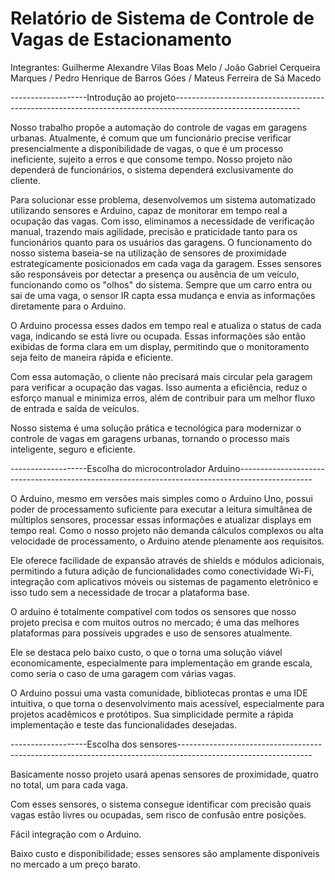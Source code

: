 # Relatório de Sistema de Controle de Vagas de Estacionamento
Integrantes: Guilherme Alexandre Vilas Boas Melo /
            João Gabriel Cerqueira Marques /
            Pedro Henrique de Barros Góes / 
            Mateus Ferreira de Sá Macedo
            
-------------------Introdução ao projeto-------------------------------------------------------------------------------------------------------------

Nosso trabalho propõe a automação do controle de vagas em garagens urbanas. Atualmente, é comum que um funcionário precise verificar presencialmente a disponibilidade de vagas, o que é um processo ineficiente, sujeito a erros e que consome tempo. Nosso projeto não dependerá de funcionários, o sistema dependerá exclusivamente do cliente.

Para solucionar esse problema, desenvolvemos um sistema automatizado utilizando sensores e Arduino, capaz de monitorar em tempo real a ocupação das vagas. Com isso, eliminamos a necessidade de verificação manual, trazendo mais agilidade, precisão e praticidade tanto para os funcionários quanto para os usuários das garagens.
O funcionamento do nosso sistema baseia-se na utilização de sensores de proximidade estrategicamente posicionados em cada vaga da garagem. Esses sensores são responsáveis por detectar a presença ou ausência de um veículo, funcionando como os "olhos" do sistema. Sempre que um carro entra ou sai de uma vaga, o sensor IR capta essa mudança e envia as informações diretamente para o Arduino.

O Arduino processa esses dados em tempo real e atualiza o status de cada vaga, indicando se está livre ou ocupada. Essas informações são então exibidas de forma clara em um display, permitindo que o monitoramento seja feito de maneira rápida e eficiente.

Com essa automação, o cliente não precisará mais circular pela garagem para verificar a ocupação das vagas. Isso aumenta a eficiência, reduz o esforço manual e minimiza erros, além de contribuir para um melhor fluxo de entrada e saída de veículos.

Nosso sistema é uma solução prática e tecnológica para modernizar o controle de vagas em garagens urbanas, tornando o processo mais inteligente, seguro e eficiente.

-------------------Escolha do microcontrolador Arduino------------------------------------------------------------------------------------------------

O Arduino, mesmo em versões mais simples como o Arduino Uno, possui poder de processamento suficiente para executar a leitura simultânea de múltiplos sensores, processar essas informações e atualizar displays em tempo real. Como o nosso projeto não demanda cálculos complexos ou alta velocidade de processamento, o Arduino atende plenamente aos requisitos.

Ele oferece facilidade de expansão através de shields e módulos adicionais, permitindo a futura adição de funcionalidades como conectividade Wi-Fi, integração com aplicativos móveis ou sistemas de pagamento eletrônico e isso tudo sem a necessidade de trocar a plataforma base.

O arduino é totalmente compatível com todos os sensores que nosso projeto precisa e com muitos outros no mercado; é uma das melhores plataformas para possíveis upgrades e uso de sensores atualmente.

Ele se destaca pelo baixo custo, o que o torna uma solução viável economicamente, especialmente para implementação em grande escala, como seria o caso de uma garagem com várias vagas.

O Arduino possui uma vasta comunidade, bibliotecas prontas e uma IDE intuitiva, o que torna o desenvolvimento mais acessível, especialmente para projetos acadêmicos e protótipos. Sua simplicidade permite a rápida implementação e teste das funcionalidades desejadas.

-------------------Escolha dos sensores---------------------------------------------------------------------------------------------------------------

Basicamente nosso projeto usará apenas sensores de proximidade, quatro no total, um para cada vaga.

Com esses sensores, o sistema consegue identificar com precisão quais vagas estão livres ou ocupadas, sem risco de confusão entre posições.

Fácil integração com o Arduino.

Baixo custo e disponibilidade; esses sensores são amplamente disponíveis no mercado a um preço barato.





